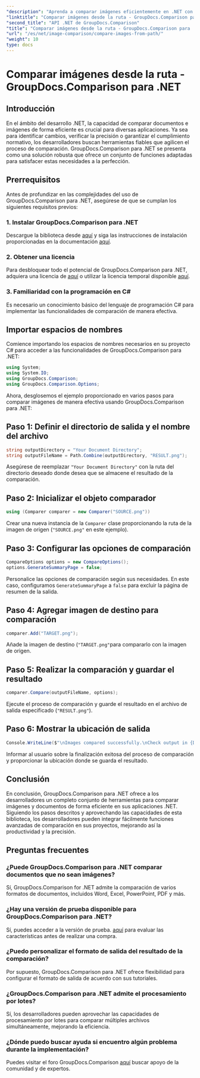 ```yaml
---
"description": "Aprenda a comparar imágenes eficientemente en .NET con la biblioteca GroupDocs.Comparison. Siga la guía paso a paso para una integración fluida."
"linktitle": "Comparar imágenes desde la ruta - GroupDocs.Comparison para .NET"
"second_title": "API .NET de GroupDocs.Comparison"
"title": "Comparar imágenes desde la ruta - GroupDocs.Comparison para .NET"
"url": "/es/net/image-comparison/compare-images-from-path/"
"weight": 10
type: docs
---
```

# Comparar imágenes desde la ruta - GroupDocs.Comparison para .NET

## Introducción
En el ámbito del desarrollo .NET, la capacidad de comparar documentos e imágenes de forma eficiente es crucial para diversas aplicaciones. Ya sea para identificar cambios, verificar la precisión o garantizar el cumplimiento normativo, los desarrolladores buscan herramientas fiables que agilicen el proceso de comparación. GroupDocs.Comparison para .NET se presenta como una solución robusta que ofrece un conjunto de funciones adaptadas para satisfacer estas necesidades a la perfección.
## Prerrequisitos
Antes de profundizar en las complejidades del uso de GroupDocs.Comparison para .NET, asegúrese de que se cumplan los siguientes requisitos previos:
### 1. Instalar GroupDocs.Comparison para .NET
Descargue la biblioteca desde [aquí](https://releases.groupdocs.com/comparison/net/) y siga las instrucciones de instalación proporcionadas en la documentación [aquí](https://tutorials.groupdocs.com/comparison/net/).
### 2. Obtener una licencia
Para desbloquear todo el potencial de GroupDocs.Comparison para .NET, adquiera una licencia de [aquí](https://purchase.groupdocs.com/buy) o utilizar la licencia temporal disponible [aquí](https://purchase.groupdocs.com/temporary-license/).
### 3. Familiaridad con la programación en C#
Es necesario un conocimiento básico del lenguaje de programación C# para implementar las funcionalidades de comparación de manera efectiva.

## Importar espacios de nombres
Comience importando los espacios de nombres necesarios en su proyecto C# para acceder a las funcionalidades de GroupDocs.Comparison para .NET:
```csharp
using System;
using System.IO;
using GroupDocs.Comparison;
using GroupDocs.Comparison.Options;
```

Ahora, desglosemos el ejemplo proporcionado en varios pasos para comparar imágenes de manera efectiva usando GroupDocs.Comparison para .NET:
## Paso 1: Definir el directorio de salida y el nombre del archivo
```csharp
string outputDirectory = "Your Document Directory";
string outputFileName = Path.Combine(outputDirectory, "RESULT.png");
```
Asegúrese de reemplazar `"Your Document Directory"` con la ruta del directorio deseado donde desea que se almacene el resultado de la comparación.
## Paso 2: Inicializar el objeto comparador
```csharp
using (Comparer comparer = new Comparer("SOURCE.png"))
```
Crear una nueva instancia de la `Comparer` clase proporcionando la ruta de la imagen de origen (`"SOURCE.png"` en este ejemplo).
## Paso 3: Configurar las opciones de comparación
```csharp
CompareOptions options = new CompareOptions();
options.GenerateSummaryPage = false;
```
Personalice las opciones de comparación según sus necesidades. En este caso, configuramos `GenerateSummaryPage` a `false` para excluir la página de resumen de la salida.
## Paso 4: Agregar imagen de destino para comparación
```csharp
comparer.Add("TARGET.png");
```
Añade la imagen de destino (`"TARGET.png"`para compararlo con la imagen de origen.
## Paso 5: Realizar la comparación y guardar el resultado
```csharp
comparer.Compare(outputFileName, options);
```
Ejecute el proceso de comparación y guarde el resultado en el archivo de salida especificado (`"RESULT.png"`).
## Paso 6: Mostrar la ubicación de salida
```csharp
Console.WriteLine($"\nImages compared successfully.\nCheck output in {Directory.GetCurrentDirectory()}.");
```
Informar al usuario sobre la finalización exitosa del proceso de comparación y proporcionar la ubicación donde se guarda el resultado.

## Conclusión
En conclusión, GroupDocs.Comparison para .NET ofrece a los desarrolladores un completo conjunto de herramientas para comparar imágenes y documentos de forma eficiente en sus aplicaciones .NET. Siguiendo los pasos descritos y aprovechando las capacidades de esta biblioteca, los desarrolladores pueden integrar fácilmente funciones avanzadas de comparación en sus proyectos, mejorando así la productividad y la precisión.
## Preguntas frecuentes
### ¿Puede GroupDocs.Comparison para .NET comparar documentos que no sean imágenes?
Sí, GroupDocs.Comparison for .NET admite la comparación de varios formatos de documentos, incluidos Word, Excel, PowerPoint, PDF y más.
### ¿Hay una versión de prueba disponible para GroupDocs.Comparison para .NET?
Sí, puedes acceder a la versión de prueba. [aquí](https://releases.groupdocs.com/) para evaluar las características antes de realizar una compra.
### ¿Puedo personalizar el formato de salida del resultado de la comparación?
Por supuesto, GroupDocs.Comparison para .NET ofrece flexibilidad para configurar el formato de salida de acuerdo con sus tutoriales.
### ¿GroupDocs.Comparison para .NET admite el procesamiento por lotes?
Sí, los desarrolladores pueden aprovechar las capacidades de procesamiento por lotes para comparar múltiples archivos simultáneamente, mejorando la eficiencia.
### ¿Dónde puedo buscar ayuda si encuentro algún problema durante la implementación?
Puedes visitar el foro GroupDocs.Comparison [aquí](https://forum.groupdocs.com/c/comparison/12) buscar apoyo de la comunidad y de expertos.